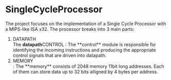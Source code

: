 # SingleCycleProcessor
The project focuses on the implementation of a Single Cycle Processor with a MIPS-like ISA x32. The processor breaks into 3 main parts:
<ol>
  <li>DATAPATH</li>  The <strong>datapath</strong consists of 4 stages. Generally datapath is responsible for performing logical and arithmetic operations, keeping record of the program counter register and the register file, breaking instructions into parts that are later transformed into control signals and handling memory transactions. 
    
  <li>CONTROL</li> : The **control** module is responsible for identifying the incoming instructions and producing the appropriate control signals that are driven into datapath.
  <li>MEMORY</li> : The **memory** consists of 2048 memory 11bit long addresses. Each of them can store data up to 32 bits alligned by 4 bytes per address. 
</ol>
